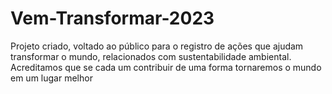 # Vem-Transformar-2023
Projeto criado, voltado ao público para o registro de ações que ajudam transformar o mundo,  relacionados com  sustentabilidade ambiental. Acreditamos que se cada um contribuir de uma forma tornaremos o mundo em um lugar melhor 

